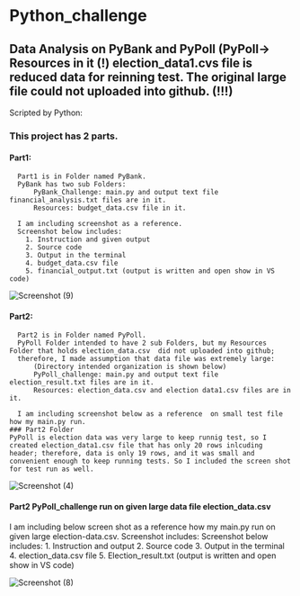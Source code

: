 # Python_challenge
## Data Analysis on PyBank and PyPoll (PyPoll-> Resources in it (!) election_data1.cvs file is reduced data for reinning test. The original large file could not uploaded into github. (!!!)
Scripted by Python:
 ### This project has 2 parts. 
  #### Part1:
      Part1 is in Folder named PyBank. 
      PyBank has two sub Folders:
          PyBank_Challenge: main.py and output text file financial_analysis.txt files are in it.
          Resources: budget_data.csv file in it.  
      
      I am including screenshot as a reference.
      Screenshot below includes: 
        1. Instruction and given output
        2. Source code
        3. Output in the terminal
        4. budget_data.csv file
        5. financial_output.txt (output is written and open show in VS code)
          
![Screenshot (9)](https://user-images.githubusercontent.com/67448948/116031856-9005c080-a62c-11eb-8d09-e9f458445b55.png)

 #### Part2:
      Part2 is in Folder named PyPoll. 
      PyPoll Folder intended to have 2 sub Folders, but my Resources Folder that holds election_data.csv  did not uploaded into github;
      therefore, I made assumption that data file was extremely large:
          (Directory intended organization is shown below)
          PyPoll_challenge: main.py and output text file election_result.txt files are in it.
          Resources: election_data.csv and election data1.csv files are in it.  
      
      I am including screenshot below as a reference  on small test file how my main.py run.  
    ### Part2 Folder 
    PyPoll is election data was very large to keep runnig test, so I created election_data1.csv file that has only 20 rows inlcuding header; therefore, data is only 19 rows, and it was small and convenient enough to keep running tests. So I included the screen shot for test run as well. 
 ![Screenshot (4)](https://user-images.githubusercontent.com/67448948/116028614-8462cb80-a625-11eb-8206-606c13aac2f4.png)
 
   #### Part2 PyPoll_challenge run on given large data file election_data.csv 
   
   I am including below screen shot as a reference how my main.py run on given large election-data.csv. Screenshot includes:
     Screenshot below includes: 
        1. Instruction and output
        2. Source code
        3. Output in the terminal
        4. election_data.csv file
        5. Election_result.txt (output is written and open show in VS code)
        
 ![Screenshot (8)](https://user-images.githubusercontent.com/67448948/116030012-9bef8380-a628-11eb-9aa0-183adc1b9dce.png)
 

